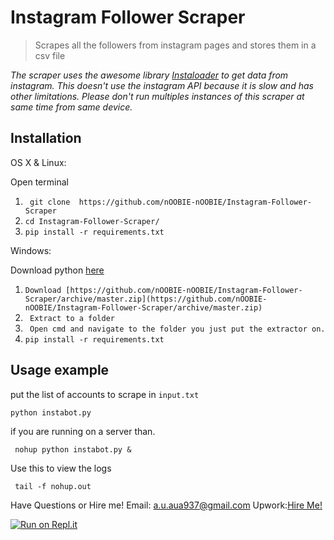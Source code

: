 # Instagram Follower Scraper
> Scrapes all the followers from instagram pages and stores them in a csv file

_The scraper uses the awesome library [Instaloader](https://instaloader.github.io/) to get data from instagram._
_This doesn't use the instagram API because it is slow and has other limitations. Please don't run multiples instances of this scraper at same time from same device._


## Installation

OS X & Linux:

Open terminal

1. ``` git clone  https://github.com/nOOBIE-nOOBIE/Instagram-Follower-Scraper```
2. ``` cd Instagram-Follower-Scraper/ ```
3. ``` pip install -r requirements.txt ```

Windows:

Download python [here](https://www.python.org/downloads/)
1. ```Download [https://github.com/nOOBIE-nOOBIE/Instagram-Follower-Scraper/archive/master.zip](https://github.com/nOOBIE-nOOBIE/Instagram-Follower-Scraper/archive/master.zip) ```
2. ``` Extract to a folder```
3. ``` Open cmd and navigate to the folder you just put the extractor on.```
4. ``` pip install -r requirements.txt ```

## Usage example

put the list of accounts to scrape in ```input.txt```

```python instabot.py ```

if you are running on a server than. 

``` nohup python instabot.py &```


Use this to view the logs

``` tail -f nohup.out```

Have Questions or Hire me!
Email: [a.u.aua937@gmail.com](mailto:a.u.aua937@gmail.com)
Upwork:[Hire Me!](https://www.upwork.com/o/profiles/users/_~0138a590d015bae20a/)


[![Run on Repl.it](https://repl.it/badge/github/amitupreti/Instagram-Follower-Scraper)](https://repl.it/github/amitupreti/Instagram-Follower-Scraper)